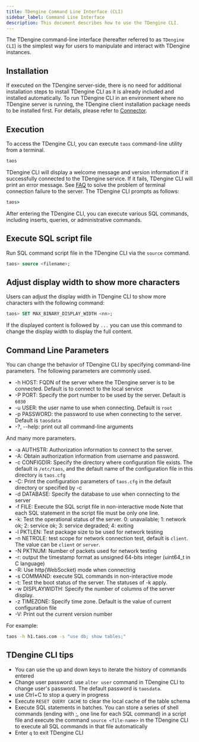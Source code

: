 ```yaml
---
title: TDengine Command Line Interface (CLI)
sidebar_label: Command Line Interface
description: This document describes how to use the TDengine CLI.
---
```


The TDengine command-line interface (hereafter referred to as `TDengine CLI`) is the simplest way for users to manipulate and interact with TDengine instances.

## Installation

If executed on the TDengine server-side, there is no need for additional installation steps to install TDengine CLI as it is already included and installed automatically. To run TDengine CLI in an environment where no TDengine server is running, the TDengine client installation package needs to be installed first. For details, please refer to [Connector](/reference/connector/).

## Execution

To access the TDengine CLI, you can execute `taos` command-line utility from a terminal.

```bash
taos
```

TDengine CLI will display a welcome message and version information if it successfully connected to the TDengine service. If it fails, TDengine CLI will print an error message. See [FAQ](/train-faq/faq) to solve the problem of terminal connection failure to the server. The TDengine CLI prompts as follows:

```cmd
taos>
```

After entering the TDengine CLI, you can execute various SQL commands, including inserts, queries, or administrative commands.

## Execute SQL script file

Run SQL command script file in the TDengine CLI via the `source` command.

```sql
taos> source <filename>;
```

## Adjust display width to show more characters

Users can adjust the display width in TDengine CLI to show more characters with the following command:

```sql
taos> SET MAX_BINARY_DISPLAY_WIDTH <nn>;
```

If the displayed content is followed by `...` you can use this command to change the display width to display the full content.

## Command Line Parameters

You can change the behavior of TDengine CLI by specifying command-line parameters. The following parameters are commonly used.

- -h HOST: FQDN of the server where the TDengine server is to be connected. Default is to connect to the local service
- -P PORT: Specify the port number to be used by the server. Default is `6030`
- -u USER: the user name to use when connecting. Default is `root`
- -p PASSWORD: the password to use when connecting to the server. Default is `taosdata`
- -?, --help: print out all command-line arguments

And many more parameters.

- -a AUTHSTR: Authorization information to connect to the server.
- -A: Obtain authorization information from username and password.
- -c CONFIGDIR: Specify the directory where configuration file exists. The default is `/etc/taos`, and the default name of the configuration file in this directory is `taos.cfg`
- -C: Print the configuration parameters of `taos.cfg` in the default directory or specified by -c
- -d DATABASE: Specify the database to use when connecting to the server
- -f FILE: Execute the SQL script file in non-interactive mode Note that each SQL statement in the script file must be only one line.
- -k: Test the operational status of the server. 0: unavailable; 1: network ok; 2: service ok; 3: service degraded; 4: exiting
- -l PKTLEN: Test package size to be used for network testing
- -n NETROLE: test scope for network connection test, default is `client`. The value can be `client` or `server`.
- -N PKTNUM: Number of packets used for network testing
- -r: output the timestamp format as unsigned 64-bits integer (uint64_t in C language)
- -R: Use http(WebSocket) mode when connecting
- -s COMMAND: execute SQL commands in non-interactive mode
- -t: Test the boot status of the server. The statuses of -k apply.
- -w DISPLAYWIDTH: Specify the number of columns of the server display.
- -z TIMEZONE: Specify time zone. Default is the value of current configuration file
- -V: Print out the current version number

For example:

```bash
taos -h h1.taos.com -s "use db; show tables;"
```

## TDengine CLI tips

- You can use the up and down keys to iterate the history of commands entered
- Change user password: use `alter user` command in TDengine CLI to change user's password. The default password is `taosdata`.
- use Ctrl+C to stop a query in progress
- Execute `RESET QUERY CACHE` to clear the local cache of the table schema
- Execute SQL statements in batches. You can store a series of shell commands (ending with ;, one line for each SQL command) in a script file and execute the command `source <file-name>` in the TDengine CLI to execute all SQL commands in that file automatically
- Enter `q` to exit TDengine CLI
